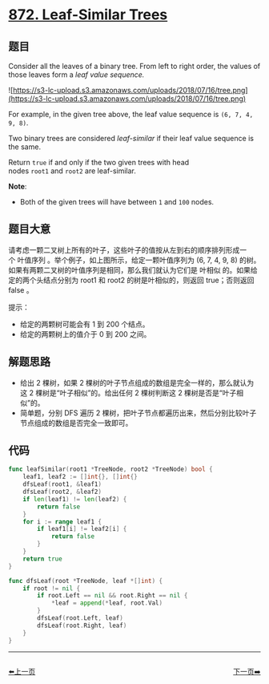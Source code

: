 # [872. Leaf-Similar Trees](https://leetcode.com/problems/leaf-similar-trees/)



## 题目

Consider all the leaves of a binary tree. From left to right order, the values of those leaves form a *leaf value sequence.*

![https://s3-lc-upload.s3.amazonaws.com/uploads/2018/07/16/tree.png](https://s3-lc-upload.s3.amazonaws.com/uploads/2018/07/16/tree.png)

For example, in the given tree above, the leaf value sequence is `(6, 7, 4, 9, 8)`.

Two binary trees are considered *leaf-similar* if their leaf value sequence is the same.

Return `true` if and only if the two given trees with head nodes `root1` and `root2` are leaf-similar.

**Note**:

- Both of the given trees will have between `1` and `100` nodes.

## 题目大意

请考虑一颗二叉树上所有的叶子，这些叶子的值按从左到右的顺序排列形成一个 叶值序列 。举个例子，如上图所示，给定一颗叶值序列为 (6, 7, 4, 9, 8) 的树。如果有两颗二叉树的叶值序列是相同，那么我们就认为它们是 叶相似 的。如果给定的两个头结点分别为 root1 和 root2 的树是叶相似的，则返回 true；否则返回 false 。

提示：

- 给定的两颗树可能会有 1 到 200 个结点。
- 给定的两颗树上的值介于 0 到 200 之间。

## 解题思路

- 给出 2 棵树，如果 2 棵树的叶子节点组成的数组是完全一样的，那么就认为这 2 棵树是“叶子相似”的。给出任何 2 棵树判断这 2 棵树是否是“叶子相似”的。
- 简单题，分别 DFS 遍历 2 棵树，把叶子节点都遍历出来，然后分别比较叶子节点组成的数组是否完全一致即可。

## 代码

```go
func leafSimilar(root1 *TreeNode, root2 *TreeNode) bool {
	leaf1, leaf2 := []int{}, []int{}
	dfsLeaf(root1, &leaf1)
	dfsLeaf(root2, &leaf2)
	if len(leaf1) != len(leaf2) {
		return false
	}
	for i := range leaf1 {
		if leaf1[i] != leaf2[i] {
			return false
		}
	}
	return true
}

func dfsLeaf(root *TreeNode, leaf *[]int) {
	if root != nil {
		if root.Left == nil && root.Right == nil {
			*leaf = append(*leaf, root.Val)
		}
		dfsLeaf(root.Left, leaf)
		dfsLeaf(root.Right, leaf)
	}
}
```


----------------------------------------------
<div style="display: flex;justify-content: space-between;align-items: center;">
<p><a href="https://books.halfrost.com/leetcode/ChapterFour/0800~0899/0869.Reordered-Power-of-2/">⬅️上一页</a></p>
<p><a href="https://books.halfrost.com/leetcode/ChapterFour/0800~0899/0875.Koko-Eating-Bananas/">下一页➡️</a></p>
</div>
